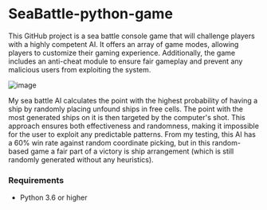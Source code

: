 # SeaBattle-python-game
This GitHub project is a sea battle console game that will challenge players with a highly competent AI. It offers an array of game modes, allowing players to customize their gaming experience. Additionally, the game includes an anti-cheat module to ensure fair gameplay and prevent any malicious users from exploiting the system.

![image](./Sea-console.png)

My sea battle AI calculates the point with the highest probability of having a ship by randomly placing unfound ships in free cells. The point with the most generated ships on it is then targeted by the computer's shot. This approach ensures both effectiveness and randomness, making it impossible for the user to exploit any predictable patterns. From my testing, this AI has a 60% win rate against random coordinate picking, but in this random-based game a fair part of a victory is ship arrangement (which is still randomly generated without any heuristics).

### Requirements

* Python 3.6 or higher
